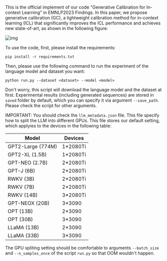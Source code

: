 This is the official implement of our code "Generative Calibration for In-context Learning" in EMNLP2023 Findings. In this paper, we propose generative calibration (GC), a lightweight calibration method for in-context learning (ICL) that significantly improves the ICL performance and achieves new state-of-art, as shown in the following figure:

![img]()

To use the code, first, please install the requirements:

```
pip install -r requirements.txt
```

Then, please use the following command to run the experiment of the language model and dataset you want:

```
python run.py --dataset <dataset> --model <model>
```

Don't worry, this script will download the language model and the dataset at first. Experimental results (including generated sequences) are stored in `saved` folder by default, which you can specify it via argument `--save_path`. Please check the script for other arguments.

IMPORTANT: You should check the `llm_metadata.json` file. This file specify how to split the LLM into different GPUs. This file stores our default setting, which applyies to the devices in the following table:

| Model             | Devices  |
| ----------------- | -------- |
| GPT2-Large (774M) | 1*2080Ti |
| GPT2-XL (1.5B)    | 1*2080Ti |
| GPT-NEO (2.7B)    | 2*2080Ti |
| GPT-J (6B)        | 2*2080Ti |
| RWKV (3B)         | 2*2080Ti |
| RWKV (7B)         | 2*2080Ti |
| RWKV (14B)        | 3*2080Ti |
| GPT-NEOX (20B)    | 3*3090   |
| OPT (13B)         | 2*3090   |
| OPT (30B)         | 3*3090   |
| LLaMA (13B)       | 2*3090   |
| LLaMA (33B)       | 3*3090   |

The GPU spliting setting should be comfortable to arguments `--batch_size` and `--n_samples_once` of the script `run.py` so that OOM wouldn't happen.

